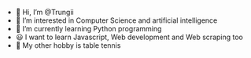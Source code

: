 - 👋 Hi, I’m @Trungii 
- 👀 I’m interested in Computer Science and artificial intelligence
- 🌱 I’m currently learning Python programming 
- 😃 I want to learn Javascript, Web development and Web scraping too
- 🍰 My other hobby is table tennis 

<!---
Trungii/Trungii is a ✨ special ✨ repository because its `README.md` (this file) appears on your GitHub profile.
You can click the Preview link to take a look at your changes.
--->
